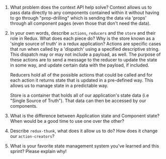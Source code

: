 1. What problem does the context API help solve?
    Context allows us to pass data directly to any components contained within it without having to go through "prop-drilling" which is sending the data via 'props'
    through all component pages (even those that don't need the data).

2. In your own words, describe `actions`, `reducers` and the `store` and their role in Redux. What does each piece do? Why is the store known as a 'single source of truth' in a redux application?
    Actions are specific cases that run when called by a 'dispatch' using a specified descriptive string. This dispatch may or may not include a payload, as well.
    The purpose of these actions are to send a message to the reducer to update the state in some way, and update certain data with the payload, if included.

    Reducers hold all of the possible actions that could be called and for each action it returns state that is updated in a pre-defined way.
    This allows us to manage state in a predictable way.

    Store is a container that holds all of our application's state data (i.e "Single Source of Truth").
    That data can then be accessed by our components.
    
3. What is the difference between Application state and Component state? When would be a good time to use one over the other?
4. Describe `redux-thunk`, what does it allow us to do? How does it change our `action-creators`?
5. What is your favorite state management system you've learned and this sprint? Please explain why!
